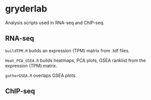 # gryderlab

Analysis scripts used in RNA-seq and ChIP-seq.

## RNA-seq
`buildTPM.R` builds an expression (TPM) matrix from .tdf files.

`Heat_PCA_GSEA.R` builds heatmaps, PCA plots, GSEA ranklist from the expression (TPM) matrix.

`gatherGSEA.R` overlaps GSEA plots.

## ChIP-seq
